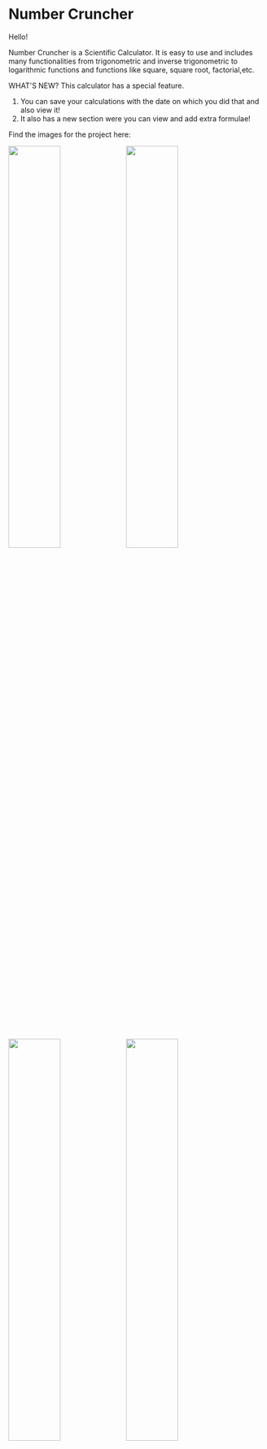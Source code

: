 # Number Cruncher
Hello!

Number Cruncher is a Scientific Calculator. It is easy to use and includes many functionalities from trigonometric and inverse trigonometric to logarithmic functions and functions like square, square root, factorial,etc.

WHAT'S NEW?
This calculator has a special feature.
1. You can save your calculations with the date on which you did that and also view it!
2. It also has a new section were you can view and add extra formulae!

Find the images for the project here:

<img src="https://user-images.githubusercontent.com/68902873/91718751-ae4e1600-eb9c-11ea-90b8-e1203214b166.png" width="45%"></img> <img src="https://user-images.githubusercontent.com/68902873/91717258-d5571880-eb99-11ea-9cae-727ca9d44b8f.png" width="45%"></img> <img src="https://user-images.githubusercontent.com/68902873/91718180-92964000-eb9b-11ea-8b9c-dad18eeb45f8.png" width="45%"></img> <img src="https://user-images.githubusercontent.com/68902873/91717088-81e4ca80-eb99-11ea-867e-9fba86240379.png" width="45%"></img> 
